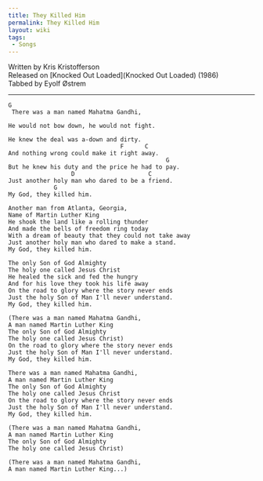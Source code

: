```yaml
---
title: They Killed Him
permalink: They Killed Him
layout: wiki
tags:
 - Songs
---
```


Written by Kris Kristofferson  
Released on [Knocked Out Loaded](Knocked Out Loaded) (1986)  
Tabbed by Eyolf Østrem

* * * * *

    G
     There was a man named Mahatma Gandhi,

    He would not bow down, he would not fight.

    He knew the deal was a-down and dirty.
                                    F      C
    And nothing wrong could make it right away.
                                                 G
    But he knew his duty and the price he had to pay.
                      D                     C
    Just another holy man who dared to be a friend.
                 G
    My God, they killed him.

    Another man from Atlanta, Georgia,
    Name of Martin Luther King
    He shook the land like a rolling thunder
    And made the bells of freedom ring today
    With a dream of beauty that they could not take away
    Just another holy man who dared to make a stand.
    My God, they killed him.

    The only Son of God Almighty
    The holy one called Jesus Christ
    He healed the sick and fed the hungry
    And for his love they took his life away
    On the road to glory where the story never ends
    Just the holy Son of Man I'll never understand.
    My God, they killed him.

    (There was a man named Mahatma Gandhi,
    A man named Martin Luther King
    The only Son of God Almighty
    The holy one called Jesus Christ)
    On the road to glory where the story never ends
    Just the holy Son of Man I'll never understand.
    My God, they killed him.

    There was a man named Mahatma Gandhi,
    A man named Martin Luther King
    The only Son of God Almighty
    The holy one called Jesus Christ
    On the road to glory where the story never ends
    Just the holy Son of Man I'll never understand.
    My God, they killed him.

    (There was a man named Mahatma Gandhi,
    A man named Martin Luther King
    The only Son of God Almighty
    The holy one called Jesus Christ)

    (There was a man named Mahatma Gandhi,
    A man named Martin Luther King...)
